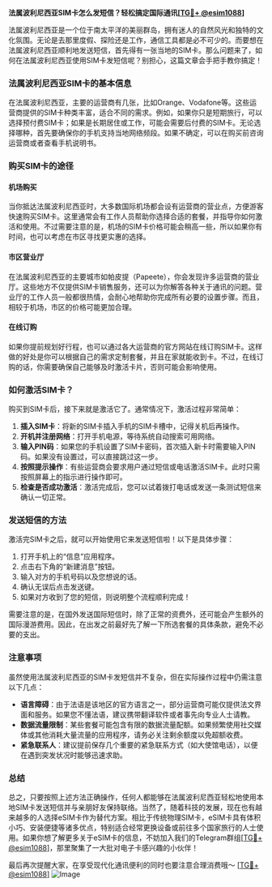 **法属波利尼西亚SIM卡怎么发短信？轻松搞定国际通讯[[TG💪+ @esim1088](https://t.me/s/esim1088)]**

法属波利尼西亚是一个位于南太平洋的美丽群岛，拥有迷人的自然风光和独特的文化氛围。无论是去那里度假、探险还是工作，通信工具都是必不可少的。而要想在法属波利尼西亚顺利地发送短信，首先得有一张当地的SIM卡。那么问题来了，如何在法属波利尼西亚使用SIM卡发短信呢？别担心，这篇文章会手把手教你搞定！

### 法属波利尼西亚SIM卡的基本信息

在法属波利尼西亚，主要的运营商有几张，比如Orange、Vodafone等。这些运营商提供的SIM卡种类丰富，适合不同的需求。例如，如果你只是短期旅行，可以选择预付费SIM卡；如果是长期居住或工作，可能会需要后付费的SIM卡。无论选择哪种，首先要确保你的手机支持当地网络频段。如果不确定，可以在购买前咨询运营商或者查看手机说明书。

### 购买SIM卡的途径

#### 机场购买
当你抵达法属波利尼西亚时，大多数国际机场都会设有运营商的营业点，方便游客快速购买SIM卡。这里通常会有工作人员帮助你选择合适的套餐，并指导你如何激活和使用。不过需要注意的是，机场的SIM卡价格可能会稍高一些，所以如果你有时间，也可以考虑在市区寻找更实惠的选择。

#### 市区营业厅
在法属波利尼西亚的主要城市如帕皮提（Papeete），你会发现许多运营商的营业厅。这些地方不仅提供SIM卡销售服务，还可以为你解答各种关于通讯的问题。营业厅的工作人员一般都很热情，会耐心地帮助你完成所有必要的设置步骤。而且，相较于机场，市区的价格可能更加合理。

#### 在线订购
如果你提前规划好行程，也可以通过各大运营商的官方网站在线订购SIM卡。这样做的好处是你可以根据自己的需求定制套餐，并且在家就能收到卡。不过，在线订购的话，你需要确保自己能够及时激活卡片，否则可能会影响使用。

### 如何激活SIM卡？

购买到SIM卡后，接下来就是激活它了。通常情况下，激活过程非常简单：

1. **插入SIM卡**：将新的SIM卡插入手机的SIM卡槽中，记得关机后再操作。
2. **开机并注册网络**：打开手机电源，等待系统自动搜索可用网络。
3. **输入PIN码**：如果您的手机设置了SIM卡密码，首次插入新卡时需要输入PIN码。如果没有设置过，可以直接跳过这一步。
4. **按照提示操作**：有些运营商会要求用户通过短信或电话激活SIM卡。此时只需按照屏幕上的指示进行操作即可。
5. **检查是否成功激活**：激活完成后，您可以试着拨打电话或发送一条测试短信来确认一切正常。

### 发送短信的方法

激活完SIM卡之后，就可以开始使用它来发送短信啦！以下是具体步骤：

1. 打开手机上的“信息”应用程序。
2. 点击右下角的“新建消息”按钮。
3. 输入对方的手机号码以及您想说的话。
4. 确认无误后点击发送键。
5. 如果对方收到了您的短信，则说明整个流程顺利完成！

需要注意的是，在国外发送国际短信时，除了正常的资费外，还可能会产生额外的国际漫游费用。因此，在出发之前最好先了解一下所选套餐的具体条款，避免不必要的支出。

### 注意事项

虽然使用法属波利尼西亚的SIM卡发短信并不复杂，但在实际操作过程中仍需注意以下几点：

- **语言障碍**：由于法语是该地区的官方语言之一，部分运营商可能仅提供法文界面和服务。如果您不懂法语，建议携带翻译软件或者事先向专业人士请教。
- **数据流量限制**：某些套餐可能包含有限的数据流量配额。如果频繁使用社交媒体或其他消耗大量流量的应用程序，请务必关注剩余额度以免超额收费。
- **紧急联系人**：建议提前保存几个重要的紧急联系方式（如大使馆电话），以便在遇到突发状况时能够迅速求助。

### 总结

总之，只要按照上述方法正确操作，任何人都能够在法属波利尼西亚轻松地使用本地SIM卡发送短信并与亲朋好友保持联络。当然了，随着科技的发展，现在也有越来越多的人选择eSIM卡作为替代方案。相比于传统物理SIM卡，eSIM卡具有体积小巧、安装便捷等诸多优点，特别适合经常更换设备或前往多个国家旅行的人士使用。如果你想了解更多关于eSIM卡的信息，不妨加入我们的Telegram群组[[TG💪+ @esim1088](https://t.me/s/esim1088)]，那里聚集了一大批对电子卡感兴趣的小伙伴！

最后再次提醒大家，在享受现代化通讯便利的同时也要注意合理消费哦～ [[TG💪+ @esim1088](https://t.me/s/esim1088)] ![Image](https://i.postimg.cc/4NQfJmqS/Snipaste-2025-05-13-00-14-12.png)
